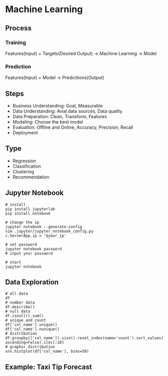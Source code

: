 
# Machine Learning

## Process
### Training
Features(Input) + Targets(Desired Output) -> Machine Learning -> Model
### Prediction
Features(Input) + Model -> Predicitions(Output)

## Steps
- Business Understanding: Goal, Measurable
- Data Understanding: Avial data sources, Data quality
- Data Preparation: Clean, Transform, Features
- Modeling: Choose the best model
- Evaluation: Offline and Online, Accuracy, Precision, Recall
- Deployment

## Type
- Regression
- Classification
- Clustering
- Recommendation

## Jupyter Notebook

```
# install
pip install jupyterlab
pip install notebook

# change the ip
jupyter notebook --generate-config
vim .jupyter/jupyter_notebook_config.py
c.ServerApp.ip = '$your_ip'

# set password
jupyter notebook password
# input your password

# start
jupyter notebook
```

## Data Exploration

```
# all data
df
# number data
df.describe()
# null data
df.isnull().sum()
# unique and count
df['col_name'].unique()
df['col_name'].nunique()
# distribution
df.groupby(['col_name']).size().reset_index(name='count').sort_values('count', ascending=False).iloc[:10]
# graphic distribution
sns.histplot(df['col_name'], bins=50)
```

## Example: Taxi Tip Forecast


